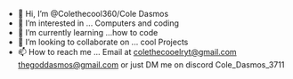 - 👋 Hi, I’m @Colethecool360/Cole Dasmos
- 👀 I’m interested in ... Computers and coding
- 🌱 I’m currently learning ...how to code
- 💞️ I’m looking to collaborate on ... cool Projects
- 📫 How to reach me ... Email at colethecooelryt@gmail.com thegoddasmos@gmail.com or just DM me on discord Cole_Dasmos_3711

<!---
Colethecool360/Colethecool360 is a ✨ special ✨ repository because its `README.md` (this file) appears on your GitHub profile.
You can click the Preview link to take a look at your changes.
--->
